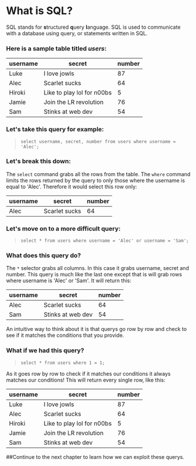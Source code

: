 # What is SQL?

SQL stands for **s**tructured **q**uery **l**anguage. SQL is used to communicate with a database using query, or statements written in SQL.

### Here is a sample table titled _users_:

| **username** | **secret** | **number** |
| --- | --- | --- |
| Luke | I love jowls | 87 |
| Alec | Scarlet sucks | 64 |
| Hiroki | Like to play lol for n00bs | 5 |
| Jamie | Join the LR revolution | 76 |
| Sam | Stinks at web dev | 54 |

### Let's take this query for example:

> ```
> select username, secret, number from users where username = 'Alec';
> ```

### Let's break this down:

The `select` command grabs all the rows from the table. The `where` command limits the rows returned by the query to only those where the username is equal to 'Alec'. Therefore it would select this row only:

| username | secret | number |
| --- | --- | --- |
| Alec | Scarlet sucks | 64 |

### Let's move on to a more difficult query: 

> ```
> select * from users where username = 'Alec' or username = 'Sam';
> ```

### What does this query do?
The `*` selector grabs all columns. In this case it grabs username, secret and number. This query is much like the last one except that is will grab rows where username is 'Alec' or 'Sam'. It will return this: 

| username | secret | number |
| --- | --- | --- |
| Alec | Scarlet sucks | 64 |
| Sam | Stinks at web dev | 54 |

An intuitive way to think about it is that querys go row by row and check to see if it matches the conditions that you provide. 


### What if we had this query?
>`select * from users where 1 = 1;`

As it goes row by row to check if it matches our conditions it always matches our conditions! This will return every single row, like this: 

| **username** | **secret** | **number** |
| --- | --- | --- |
| Luke | I love jowls | 87 |
| Alec | Scarlet sucks | 64 |
| Hiroki | Like to play lol for n00bs | 5 |
| Jamie | Join the LR revolution | 76 |
| Sam | Stinks at web dev | 54 |

##Continue to the next chapter to learn how we can exploit these querys.








